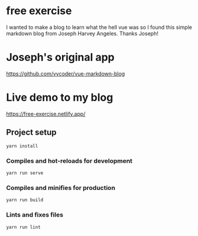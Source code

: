 

# free exercise


I wanted to make a blog to learn what the hell vue was so I found this simple markdown blog from Joseph Harvey Angeles. Thanks Joseph!


# Joseph's original app
https://github.com/vycoder/vue-markdown-blog


# Live demo to my blog
https://free-exercise.netlify.app/



## Project setup
```
yarn install
```

### Compiles and hot-reloads for development
```
yarn run serve
```

### Compiles and minifies for production
```
yarn run build
```

### Lints and fixes files
```
yarn run lint
```


